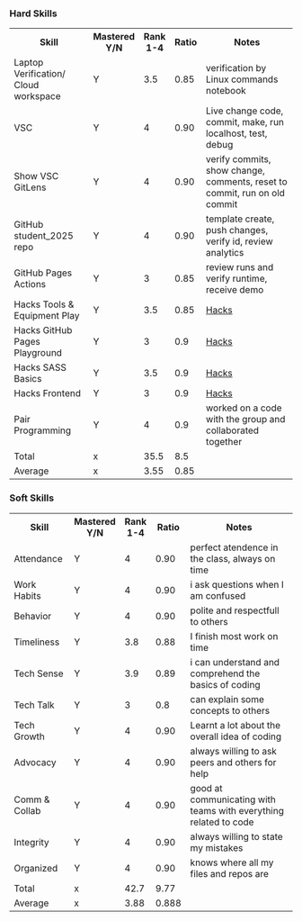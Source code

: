 ### Hard Skills
<table>
  <tr class="large-text">
    <th>Skill</th>
    <th>Mastered<br>Y/N</th>
    <th>Rank<br>1-4</th>
    <th>Ratio</th>
    <th>Notes</th>
  </tr>
  <tr class="small-text">
    <td>Laptop Verification/ Cloud workspace</td>
    <td>Y</td>
    <td>3.5</td>
    <td>0.85</td>
    <td>verification by Linux commands notebook</td>
  </tr>
  <tr class="small-text">
    <td>VSC</td>
    <td>Y</td>
    <td>4</td>
    <td>0.90</td>
    <td>Live change code, commit, make, run localhost, test, debug</td>
  </tr>
  <tr class="small-text">
    <td>Show VSC GitLens</td>
    <td>Y</td>
    <td>4</td>
    <td>0.90</td>
    <td>verify commits, show change, comments, reset to commit, run on old commit</td><!--git log in terminal-->
  </tr>
   <tr class="small-text">
    <td>GitHub student_2025 repo</td>
    <td>Y</td>
    <td>4</td>
    <td>0.90</td>
    <td>template create, push changes, verify id, review analytics</td>
  </tr>
  <tr class="small-text">
    <td>GitHub Pages Actions</td>
    <td>Y</td>
    <td>3</td>
    <td>0.85</td>
    <td>review runs and verify runtime, receive demo</td>
  </tr>
  <tr class="small-text">
    <td>Hacks Tools & Equipment Play</td>
    <td>Y</td>
    <td>3.5</td>
    <td>0.85</td>
    <td> <a href="http://kushi236.github.io/kushig/posts/emoji" target="_blank" class="button">Hacks</a></td>
  </tr>
  <tr class="small-text">
    <td>Hacks GitHub Pages Playground</td>
    <td>Y</td>
    <td>3</td>
    <td>0.9</td>
    <td><a href="http://kushi236.github.io/kushig/2024/09/10/princessPlayground.html" target="_blank" class="button">Hacks</a></td>
  </tr>
  <tr class="small-text">
    <td>Hacks SASS Basics</td>
    <td>Y</td>
    <td>3.5</td>
    <td>0.9</td>
    <td><a href="http://kushi236.github.io/kushig/" target="_blank" class="button">Hacks</a></td>
  </tr>
  <tr class="small-text">
    <td>Hacks Frontend</td>
    <td>Y</td>
    <td>3</td>
    <td>0.9</td>
    <td><a href="http://kushi236.github.io/kushig/2024/09/04/button.html" target="_blank" class="button">Hacks</a></td>
  </tr>
  <tr class="small-text">
    <td>Pair Programming</td>
    <td>Y</td>
    <td>4</td>
    <td>0.9</td>
    <td>worked on a code with the group and collaborated together</td>
  </tr>
  <tr class="small-text">
    <td>Total</td>
    <td>x</td>
    <td>35.5</td>
    <td>8.5</td>
    <td></td>
  </tr>
  <tr class="small-text">
    <td>Average</td>
    <td>x</td>
    <td>3.55</td>
    <td>0.85</td>
    <td></td>
  </tr>
</table>

### Soft Skills
<table>
  <tr class="large-text">
    <th>Skill</th>
    <th>Mastered<br>Y/N</th>
    <th>Rank<br>1-4</th>
    <th>Ratio</th>
    <th>Notes</th>
  </tr>
  <tr class="small-text">
    <td>Attendance</td>
    <td>Y</td>
    <td>4</td>
    <td>0.90</td>
    <td>perfect atendence in the class, always on time</td>
  </tr>
  <tr class="small-text">
    <td>Work Habits</td>
    <td>Y</td>
    <td>4</td>
    <td>0.90</td>
    <td>i ask questions when I am confused</td>
  </tr><tr class="small-text">
    <td>Behavior</td>
    <td>Y</td>
    <td>4</td>
    <td>0.90</td>
    <td>polite and respectfull to others</td>
  </tr><tr class="small-text">
    <td>Timeliness</td>
    <td>Y</td>
    <td>3.8</td>
    <td>0.88</td>
    <td>I finish most work on time</td>
  </tr><tr class="small-text">
    <td>Tech Sense</td>
    <td>Y</td>
    <td>3.9</td>
    <td>0.89</td>
    <td>i can understand and comprehend the basics of coding
  <tr class="small-text">
    <td>Tech Talk</td>
    <td>Y</td>
    <td>3</td>
    <td>0.8</td>
    <td>can explain some concepts to others</td>
  </tr><tr class="small-text">
    <td>Tech Growth</td>
    <td>Y</td>
    <td>4</td>
    <td>0.90</td>
    <td>Learnt a lot about the overall idea of coding</td>
  </tr><tr class="small-text">
    <td>Advocacy</td>
    <td>Y</td>
    <td>4</td>
    <td>0.90</td>
    <td>always willing to ask peers and others for help</td>
  </tr><tr class="small-text">
    <td>Comm & Collab</td>
    <td>Y</td>
    <td>4</td>
    <td>0.90</td>
    <td>good at communicating with teams with everything related to code</td>
  </tr><tr class="small-text">
    <td>Integrity</td>
    <td>Y</td>
    <td>4</td>
    <td>0.90</td>
    <td>always willing to state my mistakes</td>
  </tr><tr class="small-text">
    <td>Organized</td>
    <td>Y</td>
    <td>4</td>
    <td>0.90</td>
    <td>knows where all my files and repos are</td>
  </tr><tr class="small-text">
    <td>Total</td>
    <td>x</td>
    <td>42.7</td>
    <td>9.77</td>
    <td></td>
  </tr><tr class="small-text">
    <td>Average</td>
    <td>x</td>
    <td>3.88</td>
    <td>0.888</td>
    <td></td>
  </tr>
</table>